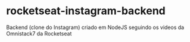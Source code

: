 # rocketseat-instagram-backend
Backend (clone do Instagram) criado em NodeJS seguindo os videos da Omnistack7 da Rocketseat
